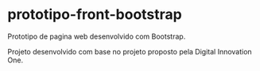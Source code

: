 # prototipo-front-bootstrap

Prototipo de pagina web desenvolvido com Bootstrap.

Projeto desenvolvido com base no projeto proposto pela Digital Innovation One.
